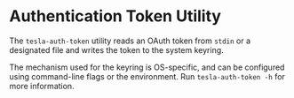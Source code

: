 # Authentication Token Utility

The `tesla-auth-token` utility reads an OAuth token from `stdin` or a
designated file and writes the token to the system keyring.

The mechanism used for the keyring is OS-specific, and can be configured using
command-line flags or the environment. Run `tesla-auth-token -h` for more
information.
